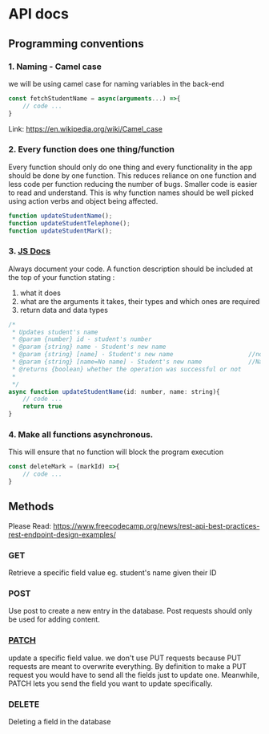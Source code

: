 # API docs

## Programming conventions

### 1. Naming - Camel case

we will be using camel case for naming variables in the back-end

```javascript
const fetchStudentName = async(arguments...) =>{
    // code ...
}
```

Link: https://en.wikipedia.org/wiki/Camel_case

### 2. **Every function does one thing/function**

Every function should only do one thing and every functionality in the app should be done by one function. This reduces reliance on one function and less code per function reducing the number of bugs. Smaller code is easier to read and understand. This is why function names should be well picked using action verbs and object being affected.

```javascript
function updateStudentName();
function updateStudentTelephone();
function updateStudentMark();
```

### 3. [JS Docs](https://google.github.io/styleguide/jsguide.html#jsdoc)

Always document your code. A function description should be included at the top of your function stating :

1. what it does
1. what are the arguments it takes, their types and which ones are required
1. return data and data types


```javascript
/*
 * Updates student's name
 * @param {number} id - student's number
 * @param {string} name - Student's new name
 * @param {string} [name] - Student's new name                     //now name is optional
 * @param {string} [name=No name] - Student's new name             //Name is optional and has a default value of 'No name'
 * @returns {boolean} whether the operation was successful or not
 *
 */
async function updateStudentName(id: number, name: string){
    // code ...
    return true
}
```

### 4. Make all functions asynchronous.

This will ensure that no function will block the program execution

```javascript
const deleteMark = (markId) =>{
    // code ...
}
```


## Methods

Please Read: https://www.freecodecamp.org/news/rest-api-best-practices-rest-endpoint-design-examples/

### GET

Retrieve a specific field value eg. student's name given their ID

### POST

Use post to create a new entry in the database. Post requests should only be used for adding content.

### [PATCH](https://rapidapi.com/blog/put-vs-patch/#put-vs-patch)

update a specific field value.
we don't use PUT requests because PUT requests are meant to overwrite everything. By definition to make a PUT request you would have to send all the fields just to update one. Meanwhile, PATCH lets you send the field you want to update specifically.

### DELETE
Deleting a field in the database